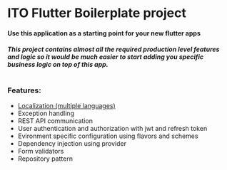 # ITO Flutter Boilerplate project
#### Use this application as a starting point for your new flutter apps
##### This project contains almost all the required production level features and logic so it would be much easier to start adding you specific business logic on top of this app.
#
### Features:  
- [Localization (multiple languages)](https://github.com/itodjel/flutter_edu/blob/master/flutter_boilerplate/lib/common/localization)
- Exception handling
- REST API communication
- User authentication and authorization with jwt and refresh token
- Evironment specific configuration using flavors and schemes
- Dependency injection using provider
- Form validators
- Repository pattern

